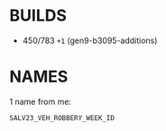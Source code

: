 # BUILDS
- 450/783 `+1` (gen9-b3095-additions)

# NAMES
1 name from me:
```
SALV23_VEH_ROBBERY_WEEK_ID
```